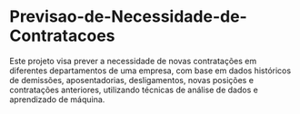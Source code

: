 # Previsao-de-Necessidade-de-Contratacoes
Este projeto visa prever a necessidade de novas contratações em diferentes departamentos de uma empresa, com base em dados históricos de demissões, aposentadorias, desligamentos, novas posições e contratações anteriores, utilizando técnicas de análise de dados e aprendizado de máquina.
